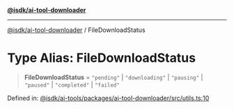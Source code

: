 [**@isdk/ai-tool-downloader**](../README.md)

***

[@isdk/ai-tool-downloader](../globals.md) / FileDownloadStatus

# Type Alias: FileDownloadStatus

> **FileDownloadStatus** = `"pending"` \| `"downloading"` \| `"pausing"` \| `"paused"` \| `"completed"` \| `"failed"`

Defined in: [@isdk/ai-tools/packages/ai-tool-downloader/src/utils.ts:10](https://github.com/isdk/ai-tool-download.js/blob/bb7b97dd280c83d13cc627a69cac9a861e3cf016/src/utils.ts#L10)
